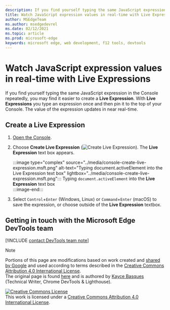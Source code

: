 ```yaml
---
description: If you find yourself typing the same JavaScript expressions into the Console repeatedly, try Live Expressions instead.
title: Watch JavaScript expression values in real-time with Live Expressions
author: MSEdgeTeam
ms.author: msedgedevrel
ms.date: 02/12/2021 
ms.topic: article
ms.prod: microsoft-edge
keywords: microsoft edge, web development, f12 tools, devtools
---
```

<!-- Copyright Kayce Basques 

   Licensed under the Apache License, Version 2.0 (the "License");
   you may not use this file except in compliance with the License.
   You may obtain a copy of the License at

       https://www.apache.org/licenses/LICENSE-2.0

   Unless required by applicable law or agreed to in writing, software
   distributed under the License is distributed on an "AS IS" BASIS,
   WITHOUT WARRANTIES OR CONDITIONS OF ANY KIND, either express or implied.
   See the License for the specific language governing permissions and
   limitations under the License.  -->

# Watch JavaScript expression values in real-time with Live Expressions  

If you find yourself typing the same JavaScript expression in the Console repeatedly, you may find it easier to create a **Live Expression**.  With **Live Expressions** you type an expression once and then pin it to the top of your Console.  The value of the expression updates in near real-time.  

## Create a Live Expression  

1.  [Open the Console][DevToolsConsoleReferenceOpenConsole].  
1.  Choose **Create Live Expression** \(![Create Live Expression][ImageCreateLiveExpressionIcon]\).  The **Live Expression** text box appears.  
    
    :::image type="complex" source="../media/console-create-live-expression.msft.png" alt-text="Typing document.activeElement into the Live Expression text box" lightbox="../media/console-create-live-expression.msft.png":::
       Typing `document.activeElement` into the **Live Expression** text box  
    :::image-end:::  
    
1.  Select `Control`+`Enter` \(Windows, Linux\) or `Command`+`Enter` \(macOS\) to save the expression, or choose outside of the **Live Expression** textbox.  

## Getting in touch with the Microsoft Edge DevTools team  

[!INCLUDE [contact DevTools team note](../includes/contact-devtools-team-note.md)]  

<!-- image links -->  

[ImageCreateLiveExpressionIcon]: ../media/create-live-expression-icon.msft.png  

<!-- links -->  

[DevToolsConsoleReferenceOpenConsole]: ./reference.md#open-the-console "Open the Console - Console Reference | Microsoft Docs"  

> [!NOTE]
> Portions of this page are modifications based on work created and [shared by Google][GoogleSitePolicies] and used according to terms described in the [Creative Commons Attribution 4.0 International License][CCA4IL].  
> The original page is found [here](https://developers.google.com/web/tools/chrome-devtools/console/live-expressions) and is authored by [Kayce Basques][KayceBasques] \(Technical Writer, Chrome DevTools \& Lighthouse\).  

[![Creative Commons License][CCby4Image]][CCA4IL]  
This work is licensed under a [Creative Commons Attribution 4.0 International License][CCA4IL].  

[CCA4IL]: https://creativecommons.org/licenses/by/4.0  
[CCby4Image]: https://i.creativecommons.org/l/by/4.0/88x31.png  
[GoogleSitePolicies]: https://developers.google.com/terms/site-policies  
[KayceBasques]: https://developers.google.com/web/resources/contributors/kaycebasques  
